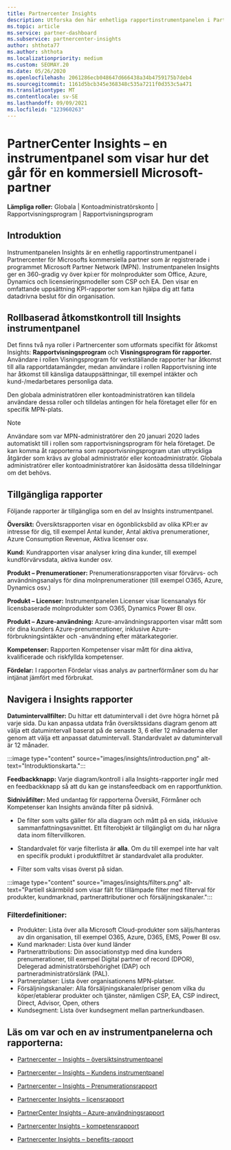 ```yaml
---
title: Partnercenter Insights
description: Utforska den här enhetliga rapportinstrumentpanelen i Partnercenter. Se hur det går för dig i KPI:er för försäljning och distribution, kundutveckling med mera.
ms.topic: article
ms.service: partner-dashboard
ms.subservice: partnercenter-insights
author: shthota77
ms.author: shthota
ms.localizationpriority: medium
ms.custom: SEOMAY.20
ms.date: 05/26/2020
ms.openlocfilehash: 2061286ecb048647d666438a34b4759175b7deb4
ms.sourcegitcommit: 1161d5bcb345e368348c535a7211f0d353c5a471
ms.translationtype: MT
ms.contentlocale: sv-SE
ms.lasthandoff: 09/09/2021
ms.locfileid: "123960263"
---
```

# <a name="partner-center-insights---a-dashboard-that-shows-how-a-microsoft-commercial-partner-is-doing"></a>PartnerCenter Insights – en instrumentpanel som visar hur det går för en kommersiell Microsoft-partner

**Lämpliga roller:** Globala | Kontoadministratörskonto | Rapportvisningsprogram | Rapportvisningsprogram

## <a name="introduction"></a>Introduktion

Instrumentpanelen Insights är en enhetlig rapportinstrumentpanel i Partnercenter för Microsofts kommersiella partner som är registrerade i programmet Microsoft Partner Network (MPN). Instrumentpanelen Insights ger en 360-gradig vy över kpi:er för molnprodukter som Office, Azure, Dynamics och licensieringsmodeller som CSP och EA. Den visar en omfattande uppsättning KPI-rapporter som kan hjälpa dig att fatta datadrivna beslut för din organisation. 

## <a name="role-based-access-control-to-the-insights-dashboard"></a>Rollbaserad åtkomstkontroll till Insights instrumentpanel

Det finns två nya roller i Partnercenter som utformats specifikt för åtkomst Insights: **Rapportvisningsprogram** och **Visningsprogram för rapporter.** Användare i rollen Visningsprogram för verkställande rapporter har åtkomst till alla rapportdatamängder, medan användare i rollen Rapportvisning inte har åtkomst till känsliga datauppsättningar, till exempel intäkter och kund-/medarbetares personliga data. 

Den globala administratören eller kontoadministratören kan tilldela användare dessa roller och tilldelas antingen för hela företaget eller för en specifik MPN-plats.  

>[!Note] 
>Användare som var MPN-administratörer den 20 januari 2020 lades automatiskt till i rollen som rapportvisningsprogram för hela företaget. De kan komma åt rapporterna som rapportvisningsprogram utan uttryckliga åtgärder som krävs av global administratör eller kontoadministratör. Globala administratörer eller kontoadministratörer kan åsidosätta dessa tilldelningar om det behövs. 

## <a name="reports-available"></a>Tillgängliga rapporter

Följande rapporter är tillgängliga som en del av Insights instrumentpanel.

**Översikt:** Översiktsrapporten visar en ögonblicksbild av olika KPI:er av intresse för dig, till exempel Antal kunder, Antal aktiva prenumerationer, Azure Consumption Revenue, Aktiva licenser osv.

**Kund:** Kundrapporten visar analyser kring dina kunder, till exempel kundförvärvsdata, aktiva kunder osv.

**Produkt – Prenumerationer:** Prenumerationsrapporten visar förvärvs- och användningsanalys för dina molnprenumerationer (till exempel O365, Azure, Dynamics osv.)

**Produkt – Licenser:** Instrumentpanelen Licenser visar licensanalys för licensbaserade molnprodukter som O365, Dynamics Power BI osv.

**Produkt – Azure-användning:** Azure-användningsrapporten visar mått som rör dina kunders Azure-prenumerationer, inklusive Azure-förbrukningsintäkter och -användning efter mätarkategorier.

**Kompetenser:** Rapporten Kompetenser visar mått för dina aktiva, kvalificerade och riskfyllda kompetenser.

**Fördelar:** I rapporten Fördelar visas analys av partnerförmåner som du har intjänat jämfört med förbrukat.

## <a name="navigating-the-insights-reports"></a>Navigera i Insights rapporter

**Datumintervallfilter:** Du hittar ett datumintervall i det övre högra hörnet på varje sida. Du kan anpassa utdata från översiktssidans diagram genom att välja ett datumintervall baserat på de senaste 3, 6 eller 12 månaderna eller genom att välja ett anpassat datumintervall. Standardvalet av datumintervall är 12 månader. 

:::image type="content" source="images/insights/introduction.png" alt-text="Introduktionskarta.":::

**Feedbackknapp:** Varje diagram/kontroll i alla Insights-rapporter ingår med en feedbackknapp så att du kan ge instansfeedback om en rapportfunktion. 

 
**Sidnivåfilter:** Med undantag för rapporterna Översikt, Förmåner och Kompetenser kan Insights använda filter på sidnivå. 

- De filter som valts gäller för alla diagram och mått på en sida, inklusive sammanfattningsavsnittet. Ett filterobjekt är tillgängligt om du har några data inom filtervillkoren. 

- Standardvalet för varje filterlista är **alla**. Om du till exempel inte har valt en specifik produkt i produktfiltret är standardvalet alla produkter.

- Filter som valts visas överst på sidan. 

:::image type="content" source="images/insights/filters.png" alt-text="Partiell skärmbild som visar fält för tillämpade filter med filterval för produkter, kundmarknad, partnerattributioner och försäljningskanaler.":::

### <a name="filters-definitions"></a>Filterdefinitioner:

- Produkter: Lista över alla Microsoft Cloud-produkter som säljs/hanteras av din organisation, till exempel O365, Azure, D365, EMS, Power BI osv.
- Kund marknader: Lista över kund länder
- Partnerattributions: Din associationstyp med dina kunders prenumerationer, till exempel Digital partner of record (DPOR), Delegerad administratörsbehörighet (DAP) och partneradministratörslänk (PAL). 
- Partnerplatser: Lista över organisationens MPN-platser.
- Försäljningskanaler: Alla försäljningskanaler/priser genom vilka du köper/etablerar produkter och tjänster, nämligen CSP, EA, CSP indirect, Direct, Advisor, Open, others
- Kundsegment: Lista över kundsegment mellan partnerkundbasen.

## <a name="read-about-each-of-the-dashboards-and-reports"></a>Läs om var och en av instrumentpanelerna och rapporterna:

- [Partnercenter – Insights – översiktsinstrumentpanel](insights-overview-report.md)

- [Partnercenter – Insights – Kundens instrumentpanel](insights-customer-report.md)

- [Partnercenter – Insights – Prenumerationsrapport](insights-product-subscriptions-report.md)

- [Partnercenter Insights – licensrapport](insights-product-licenses-report.md)

- [PartnerCenter Insights – Azure-användningsrapport](insights-azure-usage-report.md)

- [Partnercenter Insights – kompetensrapport](insights-competencies-report.md)

- [Partnercenter Insights – benefits-rapport](insights-benefits-report.md)
